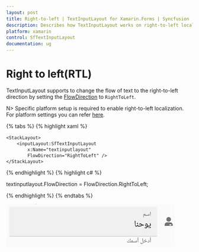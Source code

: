 ```yaml
---
layout: post
title: Right-to-left | TextInputLayout for Xamarin.Forms | Syncfusion
description: Describes how TextInputLayout works on right-to-left localization.
platform: xamarin
control: SfTextInputLayout
documentation: ug
---
```


# Right to left(RTL)

TextInputLayout supports to change the flow of text to the right-to-left direction by setting the [FlowDirection](https://docs.microsoft.com/en-us/dotnet/api/xamarin.forms.visualelement.flowdirection?view=xamarin-forms#Xamarin_Forms_VisualElement_FlowDirection) to `RightToLeft`. 

N> Specific platform setup is required to enable right-to-left localization. For platform settings you can refer [here](https://docs.microsoft.com/en-us/xamarin/xamarin-forms/app-fundamentals/localization/right-to-left#platform-setup).

{% tabs %}
{% highlight xaml %}

<ContentPage xmlns="http://xamarin.com/schemas/2014/forms"
             xmlns:x="http://schemas.microsoft.com/winfx/2009/xaml"
             xmlns:inputLayout="clr-namespace:Syncfusion.XForms.TextInputLayout;assembly=Syncfusion.Core.XForms"
             x:Class="TextInputLayout.MainPage">

    <StackLayout>
        <inputLayout:SfTextInputLayout
            x:Name="textinputlayout" 
            FlowDirection="RightToLeft" />
    </StackLayout>

</ContentPage>

{% endhighlight %}
{% highlight c# %}

textinputlayout.FlowDirection = FlowDirection.RightToLeft;

{% endhighlight %}
{% endtabs %}

![Xamarin Forms TextInputLayout with right to left](Supported-input-views-images/XamarinForms_TextInputLayout_RTL.png)

